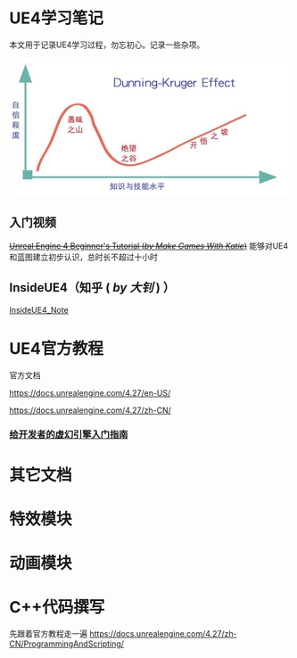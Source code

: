 # UE4学习笔记

本文用于记录UE4学习过程，勿忘初心。记录一些杂项。

![image-20220106144317652](.\Image\image-20220106144317652.png)

## 入门视频

[~~Unreal Engine 4 Beginner's Tutorial (*by Make Games With Katie*)~~](https://www.youtube.com/watch?v=iTwxuahe5B4)  能够对UE4和蓝图建立初步认识，总时长不超过十小时



## InsideUE4（知乎 ( *by 大钊* ) ）

[InsideUE4_Note](InsideUE4_Note.md)





# UE4官方教程

官方文档

https://docs.unrealengine.com/4.27/en-US/  

https://docs.unrealengine.com/4.27/zh-CN/

### [给开发者的虚幻引擎入门指南](https://learn.unrealengine.com/home/LearningPath/114305)



# 其它文档



# 特效模块



# 动画模块



# C++代码撰写

先跟着官方教程走一遍 https://docs.unrealengine.com/4.27/zh-CN/ProgrammingAndScripting/

